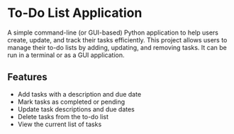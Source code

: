 # To-Do List Application

A simple command-line (or GUI-based) Python application to help users create, update, and track their tasks efficiently. This project allows users to manage their to-do lists by adding, updating, and removing tasks. It can be run in a terminal or as a GUI application.

## Features
- Add tasks with a description and due date
- Mark tasks as completed or pending
- Update task descriptions and due dates
- Delete tasks from the to-do list
- View the current list of tasks